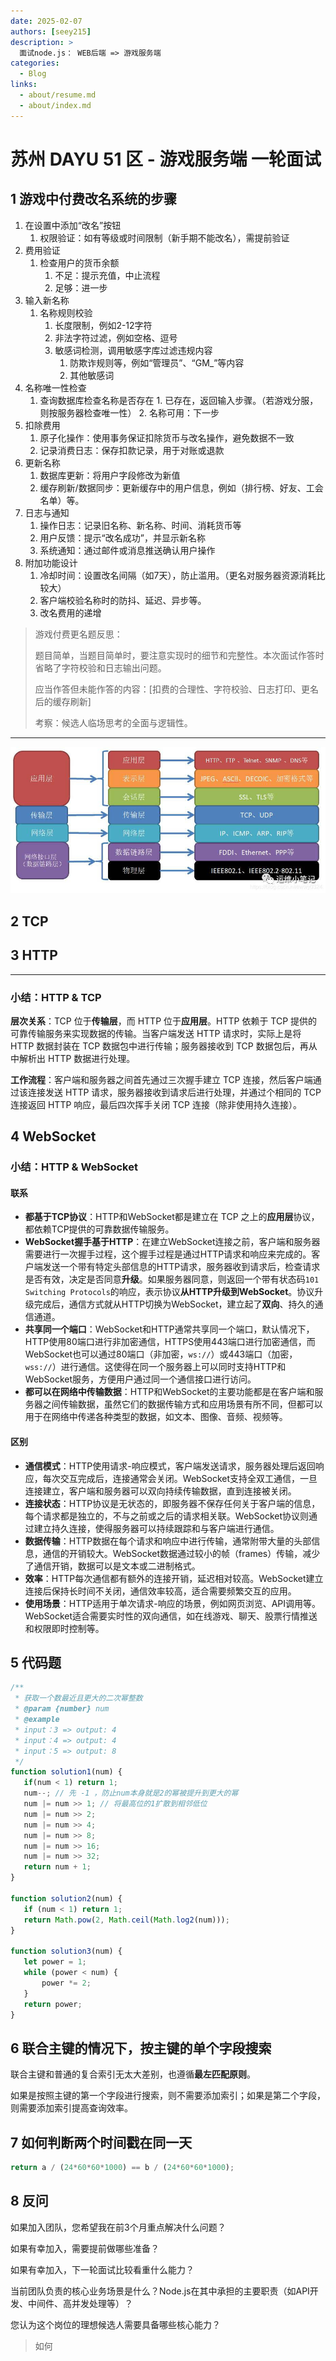 ```yaml
---
date: 2025-02-07
authors: [seey215]
description: >
  面试node.js： WEB后端 => 游戏服务端
categories:
  - Blog
links:
  - about/resume.md
  - about/index.md
---
```


# 苏州 DAYU 51 区 - 游戏服务端 一轮面试

## 1 游戏中付费改名系统的步骤

1. 在设置中添加“改名”按钮
      1. 权限验证：如有等级或时间限制（新手期不能改名），需提前验证
2. 费用验证
      1. 检查用户的货币余额
         1. 不足：提示充值，中止流程
         2. 足够：进一步
3. 输入新名称
      1. 名称规则校验
         1. 长度限制，例如2-12字符
         2. 非法字符过滤，例如空格、逗号
         3. 敏感词检测，调用敏感字库过滤违规内容
            1. 防欺诈规则等，例如“管理员”、“GM_”等内容
            2. 其他敏感词
4. 名称唯一性检查
     1. 查询数据库检查名称是否存在
       1. 已存在，返回输入步骤。（若游戏分服，则按服务器检查唯一性）
       2. 名称可用：下一步
5. 扣除费用
     1. 原子化操作：使用事务保证扣除货币与改名操作，避免数据不一致
     2. 记录消费日志：保存扣款记录，用于对账或退款
6. 更新名称
     1. 数据库更新：将用户字段修改为新值
     2. 缓存刷新/数据同步：更新缓存中的用户信息，例如（排行榜、好友、工会名单）等。
7. 日志与通知
     1. 操作日志：记录旧名称、新名称、时间、消耗货币等
     2. 用户反馈：提示“改名成功”，并显示新名称
     3. 系统通知：通过邮件或消息推送确认用户操作
8. 附加功能设计
     1. 冷却时间：设置改名间隔（如7天），防止滥用。（更名对服务器资源消耗比较大）
     2. 客户端校验名称时的防抖、延迟、异步等。
     3. 改名费用的递增

> 游戏付费更名题反思：
> 
> 题目简单，当题目简单时，要注意实现时的细节和完整性。本次面试作答时省略了字符校验和日志输出问题。
> 
> 应当作答但未能作答的内容：[扣费的合理性、字符校验、日志打印、更名后的缓存刷新]
>
> 考察：候选人临场思考的全面与逻辑性。

---

![TCP/IP和OSI](./blog-interview/osi7_tcpip4.jpeg)

## 2 TCP

## 3 HTTP

---

### 小结：HTTP & TCP

**层次关系**：TCP 位于**传输层**，而 HTTP 位于**应用层**。HTTP 依赖于 TCP 提供的可靠传输服务来实现数据的传输。当客户端发送 HTTP 请求时，实际上是将 HTTP 数据封装在 TCP 数据包中进行传输；服务器接收到 TCP 数据包后，再从中解析出 HTTP 数据进行处理。

**工作流程**：客户端和服务器之间首先通过三次握手建立 TCP 连接，然后客户端通过该连接发送 HTTP 请求，服务器接收到请求后进行处理，并通过个相同的 TCP 连接返回 HTTP 响应，最后四次挥手关闭 TCP 连接（除非使用持久连接）。

## 4 WebSocket

### 小结：HTTP & WebSocket

#### 联系

- **都基于TCP协议**：HTTP和WebSocket都是建立在 TCP 之上的**应用层**协议，都依赖TCP提供的可靠数据传输服务。
- **WebSocket握手基于HTTP**：在建立WebSocket连接之前，客户端和服务器需要进行一次握手过程，这个握手过程是通过HTTP请求和响应来完成的。客户端发送一个带有特定头部信息的HTTP请求，服务器收到请求后，检查请求是否有效，决定是否同意**升级**。如果服务器同意，则返回一个带有状态码`101 Switching Protocols`的响应，表示协议**从HTTP升级到WebSocket**。协议升级完成后，通信方式就从HTTP切换为WebSocket，建立起了**双向**、持久的通信通道。
- **共享同一个端口**：WebSocket和HTTP通常共享同一个端口，默认情况下，HTTP使用80端口进行非加密通信，HTTPS使用443端口进行加密通信，而WebSocket也可以通过80端口（非加密，`ws://`）或443端口（加密，`wss://`）进行通信。这使得在同一个服务器上可以同时支持HTTP和WebSocket服务，方便用户通过同一个通信接口进行访问。
- **都可以在网络中传输数据**：HTTP和WebSocket的主要功能都是在客户端和服务器之间传输数据，虽然它们的数据传输方式和应用场景有所不同，但都可以用于在网络中传递各种类型的数据，如文本、图像、音频、视频等。

#### 区别

- **通信模式**：HTTP使用请求-响应模式，客户端发送请求，服务器处理后返回响应，每次交互完成后，连接通常会关闭。WebSocket支持全双工通信，一旦连接建立，客户端和服务器可以双向持续传输数据，直到连接被关闭。
- **连接状态**：HTTP协议是无状态的，即服务器不保存任何关于客户端的信息，每个请求都是独立的，不与之前或之后的请求相关联。WebSocket协议则通过建立持久连接，使得服务器可以持续跟踪和与客户端进行通信。
- **数据传输**：HTTP数据在每个请求和响应中进行传输，通常附带大量的头部信息，通信的开销较大。WebSocket数据通过较小的帧（frames）传输，减少了通信开销，数据可以是文本或二进制格式。
- **效率**：HTTP每次通信都有额外的连接开销，延迟相对较高。WebSocket建立连接后保持长时间不关闭，通信效率较高，适合需要频繁交互的应用。
- **使用场景**：HTTP适用于单次请求-响应的场景，例如网页浏览、API调用等。WebSocket适合需要实时性的双向通信，如在线游戏、聊天、股票行情推送和权限即时控制等。

## 5 代码题

```javascript
/**
 * 获取一个数最近且更大的二次幂整数
 * @param {number} num 
 * @example
 * input：3 => output: 4
 * input：4 => output: 4
 * input：5 => output: 8
 */
function solution1(num) {
   if(num < 1) return 1;
   num--; // 先 -1 ，防止num本身就是2的幂被提升到更大的幂
   num |= num >> 1; // 将最高位的1扩散到相邻低位
   num |= num >> 2; 
   num |= num >> 4;
   num |= num >> 8;
   num |= num >> 16;
   num |= num >> 32;
   return num + 1;
}

function solution2(num) {
   if (num < 1) return 1;
   return Math.pow(2, Math.ceil(Math.log2(num)));
}

function solution3(num) {
   let power = 1;
   while (power < num) {
       power *= 2;
   }
   return power;
}

```

## 6 联合主键的情况下，按主键的单个字段搜索

联合主键和普通的复合索引无太大差别，也遵循**最左匹配原则**。

如果是按照主键的第一个字段进行搜索，则不需要添加索引；如果是第二个字段，则需要添加索引提高查询效率。

## 7 如何判断两个时间戳在同一天

```js
return a / (24*60*60*1000) == b / (24*60*60*1000);
```

## 8 反问

如果加入团队，您希望我在前3个月重点解决什么问题？

如果有幸加入，需要提前做哪些准备？

如果有幸加入，下一轮面试比较看重什么能力？

当前团队负责的核心业务场景是什么？Node.js在其中承担的主要职责（如API开发、中间件、高并发处理等）？

您认为这个岗位的理想候选人需要具备哪些核心能力？

> 如何